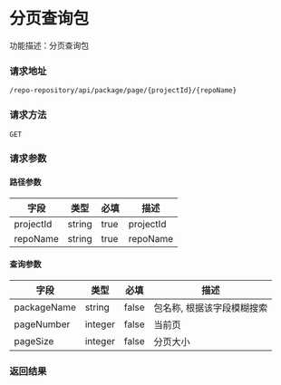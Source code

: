 # 分页查询包
功能描述：分页查询包

### 请求地址
```
/repo-repository/api/package/page/{projectId}/{repoName}
```

### 请求方法
`GET`
### 请求参数
#### 路径参数

| 字段 | 类型 | 必填 | 描述 |
| -------- | -------- | -------- | -------- |
| projectId     | string   | true       | projectId |
| repoName     | string   | true       | repoName |

#### 查询参数

| 字段 | 类型 | 必填 | 描述 |
| -------- | -------- | -------- | -------- |
| packageName     | string   | false       | 包名称, 根据该字段模糊搜索 |
| pageNumber     | integer   | false       | 当前页 |
| pageSize     | integer   | false       | 分页大小 |



### 返回结果

